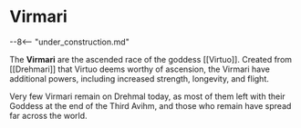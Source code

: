 # Virmari

--8<-- "under_construction.md"

The **Virmari** are the ascended race of the goddess [[Virtuo]]. Created from [[Drehmari]] that Virtuo deems worthy of ascension, the Virmari have additional powers, including increased strength, longevity, and flight.

Very few Virmari remain on Drehmal today, as most of them left with their Goddess at the end of the Third Avihm, and those who remain have spread far across the world.
